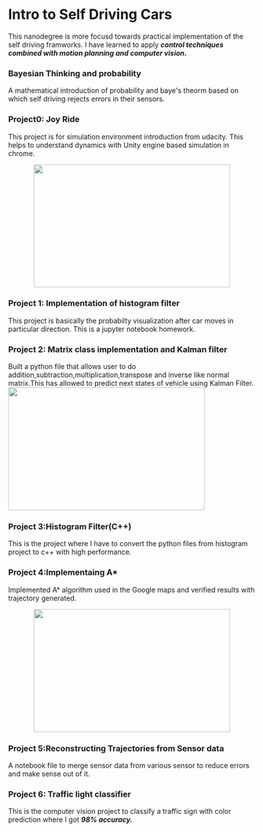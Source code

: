 # Intro to Self Driving Cars

This nanodegree is more focusd towards practical implementation of the self driving framworks. I have learned to apply
**_control techniques combined with motion planning and computer vision._**


### Bayesian Thinking and probability
A mathematical introduction of probability and baye's theorm based on which self driving rejects errors in their sensors.

### Project0: Joy Ride
This project is for simulation environment introduction from udacity. This helps to understand dynamics with Unity engine based simulation in chrome.

<p align="center">
<img src="https://github.com/Godcreatebugs/Udacity_Intro_to_Self_Driving_Car/blob/master/joy_ride.jpeg" width="400" height="250">

### Project 1: Implementation of histogram filter
This project is basically the probabilty visualization after car moves in particular direction. This is a jupyter notebook homework.

### Project 2: Matrix class implementation and Kalman filter
Built a python file that allows user to do addition,subtraction,multiplication,transpose and inverse like normal matrix.This has allowed to predict next states of vehicle using Kalman Filter.
<img src="" width="400" height="250">


### Project 3:Histogram Filter(C++)
This is the project where I have to convert the python files from histogram project to c++ with high performance.

### Project 4:Implementaing A*
Implemented A* algorithm used in the Google maps and verified results with trajectory generated.
<p align="center">
<img src="https://github.com/Godcreatebugs/Udacity_Intro_to_Self_Driving_Car/blob/master/Project%204-%20Implementing%20A*(optimal)/Implement%20Route%20Planner/triangleEq_consistentHeuritic.JPG" width="400" height="250">


### Project 5:Reconstructing Trajectories from Sensor data
A notebook file to merge sensor data from various sensor to reduce errors and make sense out of it.

### Project 6: Traffic light classifier
This is the computer vision project to classify a traffic sign with color prediction where I got **_98% accuracy._**


